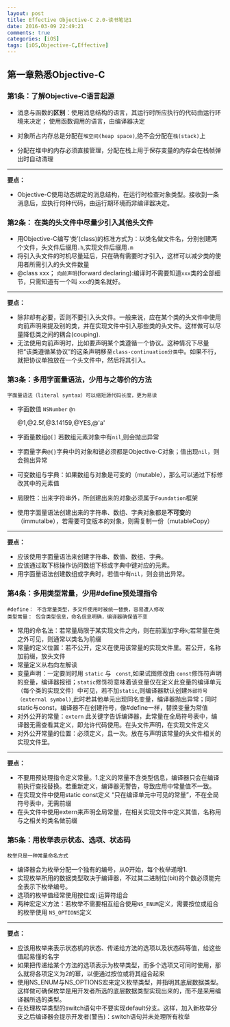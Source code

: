 ```yaml
---
layout: post
title: Effective Objective-C 2.0-读书笔记1
date: 2016-03-09 22:49:21
comments: true
categories: [iOS]
tags: [iOS,Objective-C,Effective]
---
```



## 第一章熟悉Objective-C
### 第1条：了解Objective-C语言起源
* 消息与函数的**区别**：使用消息结构的语言，其运行时所应执行的代码由运行环境来决定；
使用函数调用的语言，由编译器决定

* 对象所占内存总是分配在`堆空间(heap space)`,绝不会分配在`栈(stack)`上
* 分配在堆中的内存必须直接管理，分配在栈上用于保存变量的内存会在栈帧弹出时自动清理

---
**要点：**

* Objective-C使用动态绑定的消息结构，在运行时检查对象类型。接收到一条消息后，应执行何种代码，由运行期环境而非编译器决定。
	
<!--more-->
### 第2条： 在类的头文件中尽量少引入其他头文件
*	用Objective-C编写‘类’(class)的标准方式为：以类名做文件名，分别创建两个文件，头文件后缀用`.h`,实现文件后缀用`.m`
* 将引入头文件的时机尽量延后，只在确有需要时才引入，这样可以减少类的使用者所需引入的头文件数量
* @class xxx； `向前声明`(forward declaring):编译时不需要知道`xxx`类的全部细节，只需知道有一个叫 `xxx`的类名就好。

---
**要点：**

* 除非却有必要，否则不要引入头文件。一般来说，应在某个类的头文件中使用向前声明来提及别的类，并在实现文件中引入那些类的头文件。这样做可以尽量降低类之间的耦合(couping).
* 无法使用向前声明时，比如要声明某个类遵循一个协议。这种情况下尽量把“该类遵循某协议”的这条声明移至`class-continuation分类`中。如果不行，就把协议单独放在一个头文件中，然后将其引入。

### 第3条：多用字面量语法，少用与之等价的方法
	字面量语法（literal syntax）可以缩短源代码长度，更为易读
* 字面数值 `NSNumber` `@n` 

  @1,@2.5f,@3.14159,@YES,@'a'

* 字面量数组`@[]` 若数组元素对象中有`nil`,则会抛出异常
* 字面量字典`@{}`字典中的对象和键必须都是Objective-C对象；值出现`nil`，则会抛出异常
* 可变数组与字典：如果数组与对象是可变的（mutable），那么可以通过下标修改其中的元素值
* 局限性：出来字符串外，所创建出来的对象必须属于`Foundation`框架
* 使用字面量语法创建出来的字符串、数组、字典对象都是**不可变**的（immutalbe），若需要可变版本的对象，则需复制一份（mutableCopy）

---
**要点：**

* 应该使用字面量语法来创建字符串、数值、数组、字典。
* 应该通过取下标操作访问数组下标或字典中键对应的元素。
* 用字面量语法创建数组或字典时，若值中有`nil`，则会抛出异常。

### 第4条：多用类型常量，少用#define预处理指令
	#define： 不含常量类型，多文件使用时被统一替换，容易遭人修改
	类型常量： 包含类型信息，命名信息明确，编译器确保值不变
* 常用的命名法：若常量局限于某实现文件之内，则在前面加字母`k`;若常量在类之外可见，则通常以类名为前缀
* 常量的定义位置：若不公开，定义在使用该常量的实现文件里。若公开，名称加前缀，放头文件
* 常量定义从右向左解读
* 变量声明：一定要同时用 `static` 与 ` const`,如果试图修改由 `const`修饰符声明的变量，编译器报错；`static`修饰符意味着该变量仅在定义此变量的编译单元（每个类的实现文件）中可见，若不加`static`,则编译器默认创建`外部符号（external symbol)`,此时若其他单元出现同名变量，编译器抛出异常；同时static与const，编译器不在创建符号，像#define一样，替换变量为常值
* 对外公开的常量：`extern` 此关键字告诉编译器，此常量在全局符号表中，编译器无需查看其定义，即允许代码使用。在头文件声明，在实现文件定义
* 对外公开常量的位置：必须定义，且一次。放在与声明该常量的头文件相关的实现文件里。

---
**要点：**

* 不要用预处理指令定义常量。1.定义的常量不含类型信息，编译器只会在编译前执行查找替换。若重新定义，编译器无警告，导致应用中常量值不一致。
* 在实现文件中使用static const定义 “只在编译单元中可见的常量”，不在全局符号表中，无需前缀
* 在头文件中使用extern来声明全局常量，在相关实现文件中定义其值，名称用与之相关的类名做前缀


### 第5条：用枚举表示状态、选项、状态码
	枚举只是一种常量命名方式
*  编译器会为枚举分配一个独有的编号，从0开始，每个枚举递增1.
* 实现枚举所用的数据类型取决于编译器，不过其二进制位(bit)的个数必须能完全表示下枚举编号。
* 选项的枚举值经常使用按位或`|`运算符组合
* 两种宏定义方法：若枚举不需要相互组合使用`NS_ENUM`定义，需要按位或组合的枚举使用 `NS_OPTIONS`定义

---
**要点：**

* 应该用枚举来表示状态机的状态、传递给方法的选项以及状态码等值，给这些值起易懂的名字
* 如果把传递给某个方法的选项表示为枚举类型，而多个选项又可同时使用，那么就将各项定义为2的幂，以便通过按位或将其组合起来
* 使用NS_ENUM与NS_OPTIONS宏来定义枚举类型，并指明其底层数据类型。这样做可确保枚举是用开发者所选的底层数据类型实现出来的，而不是采用编译器所选的类型。
* 在处理枚举类型的switch语句中不要实现default分支。这样，加入新枚举分支之后编译器会提示开发者(警告)：switch语句并未处理所有枚举











